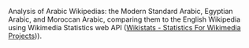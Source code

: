 Analysis of Arabic Wikipedias: the Modern Standard Arabic, Egyptian Arabic, and Moroccan Arabic, comparing them to the English Wikipedia using Wikimedia Statistics web API ([Wikistats - Statistics For Wikimedia Projects](https://stats.wikimedia.org/#/all-projects))).


